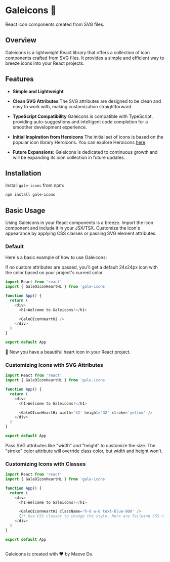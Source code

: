 # Galeicons 🍃

React icon components created from SVG files.

## Overview

Galeicons is a lightweight React library that offers a collection of icon components crafted from SVG files. It provides a simple and efficient way to breeze icons into your React projects.

## Features

- **Simple and Lightweight**

- **Clean SVG Attributes**
  The SVG attributes are designed to be clean and easy to work with, making customization straightforward.

- **TypeScript Compatibility**
  Galeicons is compatible with TypeScript, providing auto-suggestions and intelligent code completion for a smoother development experience.

- **Initial Inspiration from Heroicons**
  The initial set of icons is based on the popular icon library Heroicons. You can explore Heroicons [here](https://heroicons.com).

- **Future Expansions:**
  Galeicons is dedicated to continuous growth and will be expanding its icon collection in future updates.

## Installation

Install `gale-icons` from npm:

```bash
npm install gale-icons
```

## Basic Usage

Using Galeicons in your React components is a breeze. Import the icon component and include it in your JSX/TSX. Customize the icon's appearance by applying CSS classes or passing SVG element attributes.

### Default

Here's a basic example of how to use Galeicons:

If no custom attributes are passed, you'll get a default 24x24px icon with the color based on your project's current color

```js
import React from 'react'
import { GaleOIconHeartHi } from 'gale-icons'

function App() {
  return (
    <div>
      <h1>Welcome to Galeicons!</h1>

      <GaleOIconHeartHi />
    </div>
  )
}

export default App
```

🎉 Now you have a beautiful heart icon in your React project.

### Customizing Icons with SVG Attributes

```js
import React from 'react'
import { GaleOIconHeartHi } from 'gale-icons'

function App() {
  return (
    <div>
      <h1>Welcome to Galeicons!</h1>

      <GaleOIconHeartHi width='32' height='32' stroke='yellow' />
    </div>
  )
}

export default App
```

Pass SVG attributes like "width" and "height" to customize the size. The "stroke" color attribute will override class color, but width and height won't.

### Customizing Icons with Classes

```js
import React from 'react'
import { GaleOIconHeartHi } from 'gale-icons'

function App() {
  return (
    <div>
      <h1>Welcome to Galeicons!</h1>

      <GaleOIconHeartHi className='h-8 w-8 text-blue-900' />
      {/* Use CSS classes to change the style. Here are Tailwind CSS classes for an 8x8 size (32px) and dark blue color. */}
    </div>
  )
}

export default App
```

##

Galeicons is created with ❤️ by Maeve Du.
